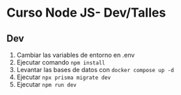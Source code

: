 # Curso Node JS- Dev/Talles

## Dev
1. Cambiar las variables de entorno en .env
2. Ejecutar comando ```npm install```
3. Levantar las bases de datos con ```docker compose up -d```
4. Ejecutar ```npx prisma migrate dev```
5. Ejecutar ```npm run dev```